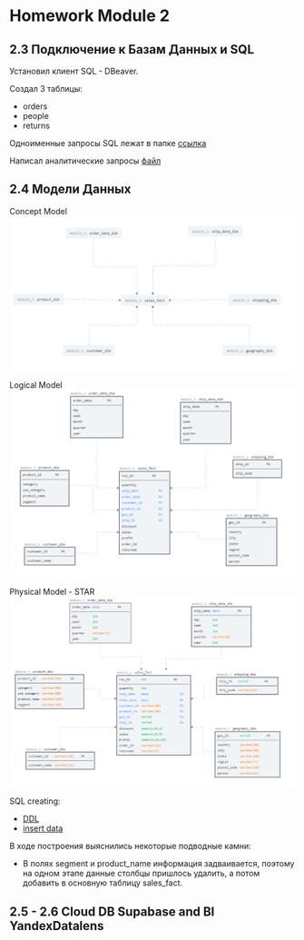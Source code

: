 # Homework Module 2

## 2.3 Подключение к Базам Данных и SQL
Установил клиент SQL - DBeaver.

Создал 3 таблицы:
- orders
- people
- returns

Одноименные запросы SQL лежат в папке [ссылка](https://github.com/wassupqw/Data-Learn/tree/main/DE-101/Module_2/creating%20tables)

Написал аналитические запросы [файл](https://github.com/wassupqw/Data-Learn/blob/main/DE-101/Module_2/creating%20tables/metrics.sql)

## 2.4 Модели Данных
Concept Model
![concept](https://github.com/wassupqw/Data-Learn/blob/main/DE-101/Module_2/2.4/concept.png)

Logical Model
![logical](https://github.com/wassupqw/Data-Learn/blob/main/DE-101/Module_2/2.4/logical.png)

Physical Model - STAR
![схема](https://github.com/wassupqw/Data-Learn/blob/main/DE-101/Module_2/2.4/physical.png)

SQL creating:
- [DDL](https://github.com/wassupqw/Data-Learn/blob/main/DE-101/Module_2/2.4/ddl.sql)
- [insert data](https://github.com/wassupqw/Data-Learn/blob/main/DE-101/Module_2/2.4/insert%20data.sql)

В ходе построения выяснились некоторые подводные камни:
- В полях segment и product_name информация задваивается, поэтому на одном этапе данные столбцы пришлось удалить, а потом добавить в основную таблицу sales_fact.

## 2.5 - 2.6 Cloud DB Supabase and BI YandexDatalens


